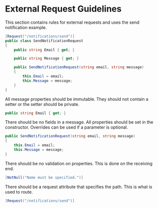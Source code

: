 # External Request Guidelines

This section contains rules for external requests and uses the 
send notification example.

```csharp
[Request("/notifications/send")]
public class SendNotificationRequest
{
    public string Email { get; }

    public string Message { get; }

    public SendNotificationRequest(string email, string message)
    {
        this.Email = email;
        this.Message = message;
    }
}
```

All message properties should be immutable.  They should not contain a
setter or the setter should be private.
```csharp
public string Email { get; }
```
There should be no fields in a message.
All properties should be set in the constructor.  Overrides can be used if a parameter is optional.
```csharp
public SendNotificationRequest(string email, string message)
{
    this.Email = email;
    this.Message = message;
}
```
There should be no validation on properties.  This is done on the receiving end.
```csharp
[NotNull("Name must be specified.")]
```
There should be a request attribute that specifies the path.  This is what is used to route.
```csharp
[Request("/notifications/send")]
```
